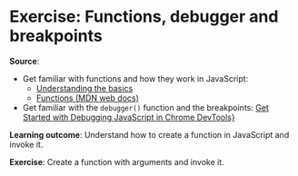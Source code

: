# Exercise: Functions, debugger and breakpoints

**Source**:
- Get familiar with functions and how they work in JavaScript:    
    * [Understanding the basics](https://codeburst.io/javascript-functions-understanding-the-basics-207dbf42ed99)
    * [Functions (MDN web docs)](https://developer.mozilla.org/en-US/docs/Web/JavaScript/Reference/Functions)
- Get familiar with the ```debugger()``` function and the breakpoints: [
Get Started with Debugging JavaScript in Chrome DevTools}](https://developers.google.com/web/tools/chrome-devtools/javascript/)

**Learning outcome**: Understand how to create a function in JavaScript and invoke it.

**Exercise**: Create a function with arguments and invoke it.